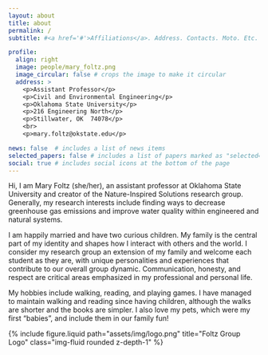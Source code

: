 ```yaml
---
layout: about
title: about
permalink: /
subtitle: #<a href='#'>Affiliations</a>. Address. Contacts. Moto. Etc.

profile:
  align: right
  image: people/mary_foltz.png
  image_circular: false # crops the image to make it circular
  address: >
    <p>Assistant Professor</p>
    <p>Civil and Environmental Engineering</p>
    <p>Oklahoma State University</p>
    <p>216 Engineering North</p>
    <p>Stillwater, OK  74078</p>
    <br>
    <p>mary.foltz@okstate.edu</p>

news: false  # includes a list of news items
selected_papers: false # includes a list of papers marked as "selected={true}"
social: true # includes social icons at the bottom of the page
---
```


Hi, I am Mary Foltz (she/her), an assistant professor at Oklahoma State University and creator of the Nature-Inspired Solutions research group. Generally, my research interests include finding ways to decrease greenhouse gas emissions and improve water quality within engineered and natural systems.

I am happily married and have two curious children. My family is the central part of my identity and shapes how I interact with others and the world. I consider my research group an extension of my family and welcome each student as they are, with unique personalities and experiences that contribute to our overall group dynamic. Communication, honesty, and respect are critical areas emphasized in my professional and personal life.

My hobbies include walking, reading, and playing games. I have managed to maintain walking and reading since having children, although the walks are shorter and the books are simpler. I also love my pets, which were my first “babies”, and include them in our family fun!

<div class="row">
    <div class="col-sm mt-3 mt-md-0">
        {% include figure.liquid path="assets/img/logo.png" title="Foltz Group Logo" class="img-fluid rounded z-depth-1" %}
    </div>
</div>

